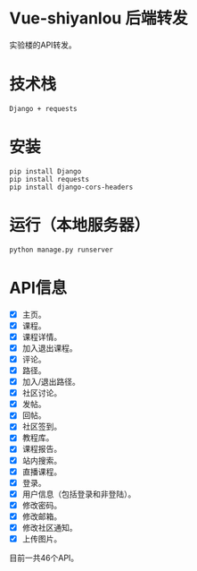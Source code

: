 # Vue-shiyanlou 后端转发

实验楼的API转发。

# 技术栈
```
Django + requests
```

# 安装
```
pip install Django
pip install requests
pip install django-cors-headers
```

# 运行（本地服务器）
```
python manage.py runserver
```

# API信息
- [x] 主页。
- [x] 课程。
- [x] 课程详情。
- [x] 加入退出课程。
- [x] 评论。
- [x] 路径。
- [x] 加入/退出路径。
- [x] 社区讨论。
- [x] 发帖。
- [x] 回帖。
- [x] 社区签到。
- [x] 教程库。
- [x] 课程报告。
- [x] 站内搜索。
- [x] 直播课程。
- [x] 登录。
- [x] 用户信息（包括登录和非登陆）。
- [x] 修改密码。
- [x] 修改邮箱。
- [x] 修改社区通知。
- [x] 上传图片。

目前一共46个API。
